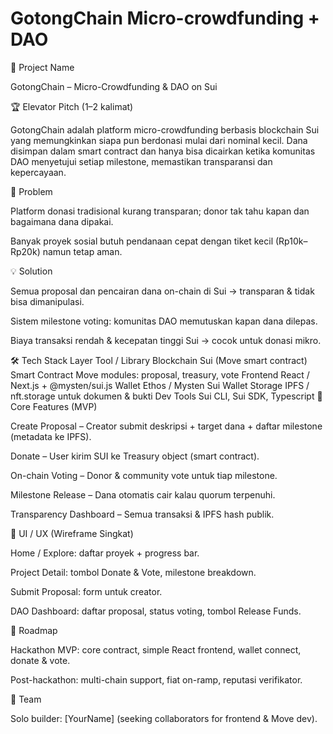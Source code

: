 # GotongChain Micro-crowdfunding + DAO 

📛 Project Name

GotongChain – Micro-Crowdfunding & DAO on Sui

🏆 Elevator Pitch (1–2 kalimat)

GotongChain adalah platform micro-crowdfunding berbasis blockchain Sui yang memungkinkan siapa pun berdonasi mulai dari nominal kecil. Dana disimpan dalam smart contract dan hanya bisa dicairkan ketika komunitas DAO menyetujui setiap milestone, memastikan transparansi dan kepercayaan.

🌱 Problem

Platform donasi tradisional kurang transparan; donor tak tahu kapan dan bagaimana dana dipakai.

Banyak proyek sosial butuh pendanaan cepat dengan tiket kecil (Rp10k–Rp20k) namun tetap aman.

💡 Solution

Semua proposal dan pencairan dana on-chain di Sui → transparan & tidak bisa dimanipulasi.

Sistem milestone voting: komunitas DAO memutuskan kapan dana dilepas.

Biaya transaksi rendah & kecepatan tinggi Sui → cocok untuk donasi mikro.

🛠 Tech Stack
Layer	Tool / Library
Blockchain	Sui (Move smart contract)
Smart Contract	Move modules: proposal, treasury, vote
Frontend	React / Next.js + @mysten/sui.js
Wallet	Ethos / Mysten Sui Wallet
Storage	IPFS / nft.storage untuk dokumen & bukti
Dev Tools	Sui CLI, Sui SDK, Typescript
🔑 Core Features (MVP)

Create Proposal – Creator submit deskripsi + target dana + daftar milestone (metadata ke IPFS).

Donate – User kirim SUI ke Treasury object (smart contract).

On-chain Voting – Donor & community vote untuk tiap milestone.

Milestone Release – Dana otomatis cair kalau quorum terpenuhi.

Transparency Dashboard – Semua transaksi & IPFS hash publik.

📱 UI / UX (Wireframe Singkat)

Home / Explore: daftar proyek + progress bar.

Project Detail: tombol Donate & Vote, milestone breakdown.

Submit Proposal: form untuk creator.

DAO Dashboard: daftar proposal, status voting, tombol Release Funds.

🚀 Roadmap

Hackathon MVP: core contract, simple React frontend, wallet connect, donate & vote.

Post-hackathon: multi-chain support, fiat on-ramp, reputasi verifikator.

👥 Team

Solo builder: [YourName] (seeking collaborators for frontend & Move dev).
